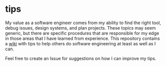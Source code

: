 # tips
My value as a software engineer comes from my ability to find the right tool, debug issues, design systems, and plan projects. These topics may seem generic, but there are specific procedures that are responsible for my edge in those areas that I have learned from experience. This repository contains a [wiki](https://github.com/concavegit/tips/wiki) with tips to help others do software engineering at least as well as I can.

Feel free to create an Issue for suggestions on how I can improve my tips.
